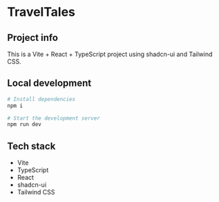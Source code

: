 # TravelTales

## Project info

This is a Vite + React + TypeScript project using shadcn-ui and Tailwind CSS.

## Local development

```sh
# Install dependencies
npm i

# Start the development server
npm run dev
```

## Tech stack

- Vite
- TypeScript
- React
- shadcn-ui
- Tailwind CSS
